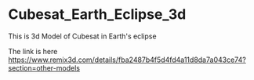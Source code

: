 # Cubesat_Earth_Eclipse_3d
This is 3d Model of Cubesat in Earth's eclipse

The link is here https://www.remix3d.com/details/fba2487b4f5d4fd4a11d8da7a043ce74?section=other-models

